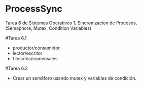 # ProcessSync
Tarea 6 de Sistemas Operativos 1, Sincronizacion de Procesos, (Semaphore, Mutex, Condition Variables)

#Tarea 6.1
- productor/consumidor
- lector/escritor
- filosofos/comensales

#Tarea 6.2
- Crear un semáforo usando mutex y variables de condición.
